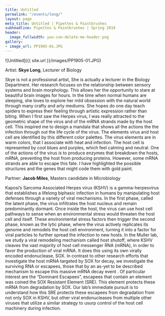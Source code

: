 ```yaml
---
title: Untitled
permalink: "/events/long/"
layout: page
meta_title: Untitled | Pipettes & Paintbrushes
subheadline: Pipettes & Paintbrushes | Spring 2019
header:
  image_fullwidth: you-can-delete-me-header.png
gallery:
- image_url: PP1905-01.JPG
---
```

![Untitled]({{ site.url }}/images/PP1905-01.JPG)

Artist: **Skye Long**, Lecturer of Biology

Skye is not a professional artist, She is actually a lecturer in the Biology Department. Her research focuses on the relationship between sensory systems and brain morphology. This allows her the opportunity to stare at beautiful brain images for hours. In the time when normal humans are sleeping, she loves to explore her mild obsession with the natural world through many crafty and arty mediums. She hopes do one day teach spiders to express their feeling through artistic expression rather than biting.
When I first saw the Herpes virus, I was really attracted to the geometric shape of the virus and of the mRNA strands made by the host cell. This inspired me to design a mandala that shows all the actions the the infection through out the life cycle of the virus. The elements virus and host cell are identified by this different color palettes. The virus elements are in warm colors, that I associate with heat and infection. The host cell is represented by cool blues and purples, which feel calming and neutral. One of the actions of the virus is to produce enzymes that breakdown the hosts, mRNA, preventing the host from producing proteins. However, some mRNA strands are able to escape this fate. I have highlighted the possible structures and the genes that might code them with gold paint.

Partner: **Jacob Miles**, Masters candidate in Microbiology

Kaposi’s Sarcoma Associated Herpes virus (KSHV) is a gamma-herpesvirus that establishes a lifelong biphasic infection in humans by manipulating host defenses through a variety of viral mechanisms. In the first phase, called the latent phase, the virus infiltrates the host nucleus and remain predominantly dormant. Once inside the host, the virus can use host cell pathways to sense when an environmental stress would threaten the host cell and itself. These environmental stress factors then trigger the second phase, known as the lytic phase, where the virus actively replicates its genome and remodels the host cell environment, turning it into a factor for viral particles to further spread the infection to new hosts. In the Muller lab, we study a viral remodeling mechanism called host shutoff, where KSHV cleaves the vast majority of host cell messenger RNA (mRNA), in order to favor the production of viral mRNA. It does this using its own virally encoded endonuclease, SOX. In contrast to other research efforts that investigate the host mRNA targeted by SOX for decay, we investigate the surviving RNA or escapees, those that by an as-yet to be described mechanism to escape this massive mRNA decay event . Of particular interest are the “Dominant Escapees”, escapees that contain an element was coined the SOX Resistant Element (SRE). This element protects these mRNA from degradation by SOX. Our lab’s immediate pursuit is to understand how this SRE protects these escapees from degradation from not only SOX in KSHV, but other viral endonucleases from multiple other viruses that utilize a similar strategy to usurp control of the host cell machinery during infection.
